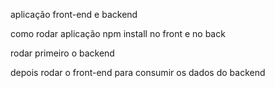 aplicação front-end e backend

como rodar aplicação npm install no front e no back

rodar primeiro o backend

depois rodar o front-end para consumir os dados do backend
